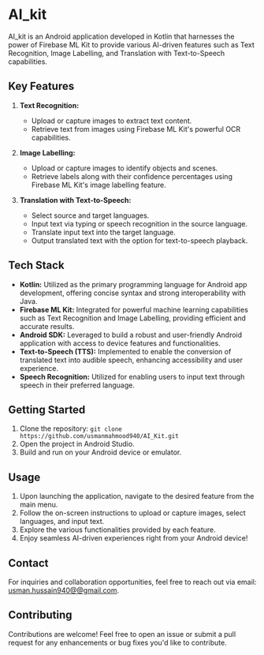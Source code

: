 # AI_kit

AI_kit is an Android application developed in Kotlin that harnesses the power of Firebase ML Kit to provide various AI-driven features such as Text Recognition, Image Labelling, and Translation with Text-to-Speech capabilities.

## Key Features
1. **Text Recognition:**
   - Upload or capture images to extract text content.
   - Retrieve text from images using Firebase ML Kit's powerful OCR capabilities.

2. **Image Labelling:**
   - Upload or capture images to identify objects and scenes.
   - Retrieve labels along with their confidence percentages using Firebase ML Kit's image labelling feature.

3. **Translation with Text-to-Speech:**
   - Select source and target languages.
   - Input text via typing or speech recognition in the source language.
   - Translate input text into the target language.
   - Output translated text with the option for text-to-speech playback.

## Tech Stack
- **Kotlin:** Utilized as the primary programming language for Android app development, offering concise syntax and strong interoperability with Java.
- **Firebase ML Kit:** Integrated for powerful machine learning capabilities such as Text Recognition and Image Labelling, providing efficient and accurate results.
- **Android SDK:** Leveraged to build a robust and user-friendly Android application with access to device features and functionalities.
- **Text-to-Speech (TTS):** Implemented to enable the conversion of translated text into audible speech, enhancing accessibility and user experience.
- **Speech Recognition:** Utilized for enabling users to input text through speech in their preferred language.

  
## Getting Started
1. Clone the repository: `git clone https://github.com/usmanmahmood940/AI_Kit.git`
2. Open the project in Android Studio.
3. Build and run on your Android device or emulator.

## Usage
1. Upon launching the application, navigate to the desired feature from the main menu.
2. Follow the on-screen instructions to upload or capture images, select languages, and input text.
3. Explore the various functionalities provided by each feature.
4. Enjoy seamless AI-driven experiences right from your Android device!

## Contact
For inquiries and collaboration opportunities, feel free to reach out via email: [usman.hussain940@@gmail.com](mailto:usman.hussain940@gmail.com).

## Contributing
Contributions are welcome! Feel free to open an issue or submit a pull request for any enhancements or bug fixes you'd like to contribute.


